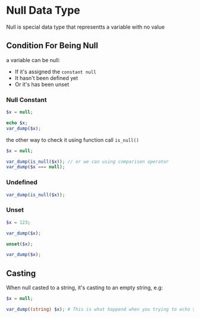 # Null Data Type

Null is special data type that representts a variable with no value

## Condition For Being Null

a variable can be null:

- If it's assigned the `constant null`
- It hasn't been defined yet
- Or it's has been unset

### Null Constant

```php
$x = null;

echo $x;
var_dump($x);
```

the other way to check it using function call `is_null()`

```php
$x = null;

var_dump(is_null($x)); // or we can using comparison operator
var_dump($x === null);
```

### Undefined

```php
var_dump(is_null($x));
```

### Unset

```php
$x = 123;

var_dump($x);

unset($x);

var_dump($x);
```

## Casting

When null casted to a string, it's casting to an empty string, e.g:

```php
$x = null;

var_dump((string) $x); # This is what happend when you trying to echo $x = null
```
